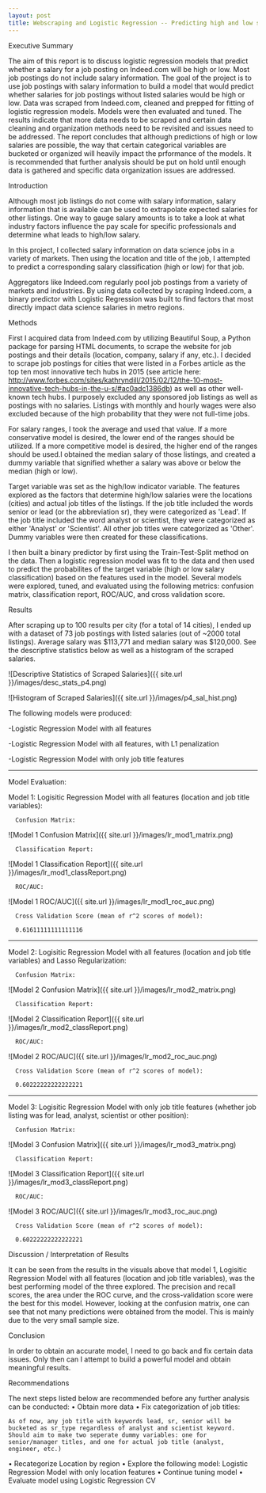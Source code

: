 ```yaml
---
layout: post
title: Webscraping and Logistic Regression -- Predicting high and low salary values for job postings on Indeed.com
---
```


Executive Summary

The aim of this report is to discuss logistic regression models that predict whether a salary for a job posting on Indeed.com will be high or low. Most job postings do not include salary information. The goal of the project is to use job postings with salary information to build a model that would predict whether salaries for job postings without listed salaries would be high or low. Data was scraped from Indeed.com, cleaned and prepped for fitting of logistic regression models. Models were then evaluated and tuned. The results indicate that more data needs to be scraped and certain data cleaning and organization methods need to be revisited and issues need to be addressed. The report concludes that although predictions of high or low salaries are possible, the way that certain categorical variables are bucketed or organized will heavily impact the prformance of the models. It is recommended that further analysis should be put on hold until enough data is gathered and specific data organization issues are addressed.


Introduction

Although most job listings do not come with salary information, salary information that is available can be used to extrapolate expected salaries for other listings. One way to gauge salary amounts is to take a look at what industry factors influence the pay scale for specific professionals and determine what leads to high/low salary. 

In this project, I collected salary information on data science jobs in a variety of markets. Then using the location and title of the job, I attempted to predict a corresponding salary classification (high or low) for that job. 

Aggregators like Indeed.com regularly pool job postings from a variety of markets and industries. By using data collected by scraping Indeed.com, a binary predictor with Logistic Regression was built to find factors that most directly impact data science salaries in metro regions.


Methods

First I acquired data from Indeed.com by utilizing Beautiful Soup, a Python package for parsing HTML documents, to scrape the website for job postings and their details (location, company, salary if any, etc.). I decided to scrape job postings for cities that were listed in a Forbes article as the top ten most innovative tech hubs in 2015 (see article here: http://www.forbes.com/sites/kathryndill/2015/02/12/the-10-most-innovative-tech-hubs-in-the-u-s/#ac0adc1386db) as well as other well-known tech hubs. I purposely excluded any sponsored job listings as well as postings with no salaries. Listings with monthly and hourly wages were also excluded because of the high probability that they were not full-time jobs. 

For salary ranges, I took the average and used that value. If a more conservative model is desired, the lower end of the ranges should be utilized. If a more competitive model is desired, the higher end of the ranges should be used.I obtained the median salary of those listings, and created a dummy variable that signified whether a salary was above or below the median (high or low). 

Target variable was set as the high/low indicator variable. The features explored as the factors that determine high/low salaries were the locations (cities) and actual job titles of the listings. If the job title included the words senior or lead (or the abbreviation sr), they were categorized as 'Lead'. If the job title included the word analyst or scientist, they were categorized as either 'Analyst' or 'Scientist'. All other job titles were categorized as 'Other'. Dummy variables were then created for these classifications.

I then built a binary predictor by first using the Train-Test-Split method on the data. Then a logistic regression model was fit to the data and then used to predict the probabilites of the target variable (high or low salary classification) based on the features used in the model.  Several models were explored, tuned, and evaluated using the following metrics: confusion matrix, classification report, ROC/AUC, and cross validation score.


Results

After scraping up to 100 results per city (for a total of 14 cities), I ended up with a dataset of 73 job postings with listed salaries (out of ~2000 total listings). Average salary was $113,771 and median salary was $120,000. See the descriptive statistics below as well as a histogram of the scraped salaries.

![Descriptive Statistics of Scraped Salaries]({{ site.url }}/images/desc_stats_p4.png)

![Histogram of Scraped Salaries]({{ site.url }}/images/p4_sal_hist.png)

The following models were produced:

-Logistic Regression Model with all features

-Logistic Regression Model with all features, with L1 penalization

-Logistic Regression Model with only job title features
_________________________________________________________

Model Evaluation:

Model 1: Logisitic Regression Model with all features (location and job title variables):

      Confusion Matrix:

![Model 1 Confusion Matrix]({{ site.url }}/images/lr_mod1_matrix.png)      

      Classification Report:

![Model 1 Classification Report]({{ site.url }}/images/lr_mod1_classReport.png)      


      ROC/AUC:

![Model 1 ROC/AUC]({{ site.url }}/images/lr_mod1_roc_auc.png)      
      
      Cross Validation Score (mean of r^2 scores of model):

      0.61611111111111116 

_________________________________________________________

Model 2: Logisitic Regression Model with all features (location and job title variables) and Lasso Regularization:

      Confusion Matrix:

![Model 2 Confusion Matrix]({{ site.url }}/images/lr_mod2_matrix.png)      

      Classification Report:

![Model 2 Classification Report]({{ site.url }}/images/lr_mod2_classReport.png)      

      ROC/AUC:

![Model 2 ROC/AUC]({{ site.url }}/images/lr_mod2_roc_auc.png)      
      
      Cross Validation Score (mean of r^2 scores of model):

      0.60222222222222221    
_________________________________________________________

Model 3: Logisitic Regression Model with only job title features (whether job listing was for lead, analyst, scientist or other position):

      Confusion Matrix:

![Model 3 Confusion Matrix]({{ site.url }}/images/lr_mod3_matrix.png)      

      Classification Report:

![Model 3 Classification Report]({{ site.url }}/images/lr_mod3_classReport.png)      


      ROC/AUC:

![Model 3 ROC/AUC]({{ site.url }}/images/lr_mod3_roc_auc.png)      
      
      Cross Validation Score (mean of r^2 scores of model):

      0.60222222222222221  



Discussion / Interpretation of Results

It can be seen from the results in the visuals above that model 1, Logisitic Regression Model with all features (location and job title variables), was the best performing model of the three explored. The precision and recall scores, the area under the ROC curve, and the cross-validation score were the best for this model. However, looking at the confusion matrix, one can see that not many predictions were obtained from the model. This is mainly due to the very small sample size.


Conclusion

In order to obtain an accurate model, I need to go back and fix certain data issues. Only then can I attempt to build a powerful model and obtain meaningful results.


Recommendations

The next steps listed below are recommended before any further analysis can be conducted: 
• Obtain more data
• Fix categorization of job titles:
     
    As of now, any job title with keywords lead, sr, senior will be bucketed as sr_type regardless of analyst and scientist keyword. Should aim to make two seperate dummy variables: one for senior/manager titles, and one for actual job title (analyst, engineer, etc.)

• Recategorize Location by region
• Explore the following model: Logistic Regression Model with only location features
• Continue tuning model
• Evaluate model using Logistic Regression CV




